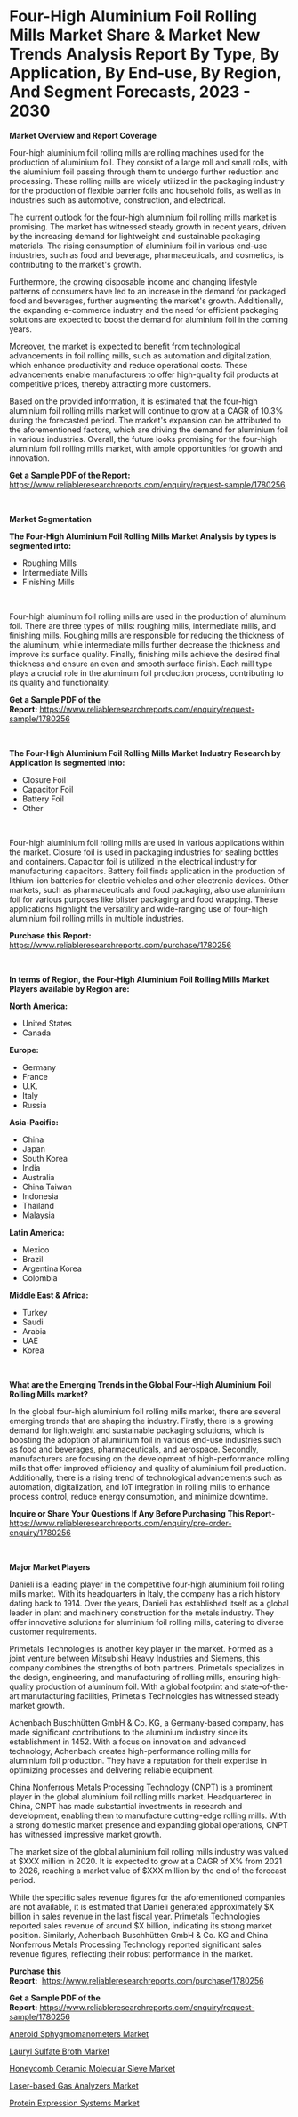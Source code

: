 <p><h1>Four-High Aluminium Foil Rolling Mills Market Share & Market New Trends Analysis Report By Type, By Application, By End-use, By Region, And Segment Forecasts, 2023 - 2030</h1></p><p><strong>Market Overview and Report Coverage</strong></p>
<p><p>Four-high aluminium foil rolling mills are rolling machines used for the production of aluminium foil. They consist of a large roll and small rolls, with the aluminium foil passing through them to undergo further reduction and processing. These rolling mills are widely utilized in the packaging industry for the production of flexible barrier foils and household foils, as well as in industries such as automotive, construction, and electrical.</p><p>The current outlook for the four-high aluminium foil rolling mills market is promising. The market has witnessed steady growth in recent years, driven by the increasing demand for lightweight and sustainable packaging materials. The rising consumption of aluminium foil in various end-use industries, such as food and beverage, pharmaceuticals, and cosmetics, is contributing to the market's growth.</p><p>Furthermore, the growing disposable income and changing lifestyle patterns of consumers have led to an increase in the demand for packaged food and beverages, further augmenting the market's growth. Additionally, the expanding e-commerce industry and the need for efficient packaging solutions are expected to boost the demand for aluminium foil in the coming years.</p><p>Moreover, the market is expected to benefit from technological advancements in foil rolling mills, such as automation and digitalization, which enhance productivity and reduce operational costs. These advancements enable manufacturers to offer high-quality foil products at competitive prices, thereby attracting more customers.</p><p>Based on the provided information, it is estimated that the four-high aluminium foil rolling mills market will continue to grow at a CAGR of 10.3% during the forecasted period. The market's expansion can be attributed to the aforementioned factors, which are driving the demand for aluminium foil in various industries. Overall, the future looks promising for the four-high aluminium foil rolling mills market, with ample opportunities for growth and innovation.</p></p>
<p><strong>Get a Sample PDF of the Report:</strong> <a href="https://www.reliableresearchreports.com/enquiry/request-sample/1780256">https://www.reliableresearchreports.com/enquiry/request-sample/1780256</a></p>
<p>&nbsp;</p>
<p><strong>Market Segmentation</strong></p>
<p><strong>The Four-High Aluminium Foil Rolling Mills Market Analysis by types is segmented into:</strong></p>
<p><ul><li>Roughing Mills</li><li>Intermediate Mills</li><li>Finishing Mills</li></ul></p>
<p>&nbsp;</p>
<p><p>Four-high aluminum foil rolling mills are used in the production of aluminum foil. There are three types of mills: roughing mills, intermediate mills, and finishing mills. Roughing mills are responsible for reducing the thickness of the aluminum, while intermediate mills further decrease the thickness and improve its surface quality. Finally, finishing mills achieve the desired final thickness and ensure an even and smooth surface finish. Each mill type plays a crucial role in the aluminum foil production process, contributing to its quality and functionality.</p></p>
<p><strong>Get a Sample PDF of the Report:</strong>&nbsp;<a href="https://www.reliableresearchreports.com/enquiry/request-sample/1780256">https://www.reliableresearchreports.com/enquiry/request-sample/1780256</a></p>
<p>&nbsp;</p>
<p><strong>The Four-High Aluminium Foil Rolling Mills Market Industry Research by Application is segmented into:</strong></p>
<p><ul><li>Closure Foil</li><li>Capacitor Foil</li><li>Battery Foil</li><li>Other</li></ul></p>
<p>&nbsp;</p>
<p><p>Four-high aluminium foil rolling mills are used in various applications within the market. Closure foil is used in packaging industries for sealing bottles and containers. Capacitor foil is utilized in the electrical industry for manufacturing capacitors. Battery foil finds application in the production of lithium-ion batteries for electric vehicles and other electronic devices. Other markets, such as pharmaceuticals and food packaging, also use aluminium foil for various purposes like blister packaging and food wrapping. These applications highlight the versatility and wide-ranging use of four-high aluminium foil rolling mills in multiple industries.</p></p>
<p><strong>Purchase this Report:</strong>&nbsp; <a href="https://www.reliableresearchreports.com/purchase/1780256">https://www.reliableresearchreports.com/purchase/1780256</a></p>
<p>&nbsp;</p>
<p><strong>In terms of Region, the Four-High Aluminium Foil Rolling Mills Market Players available by Region are:</strong></p>
<p>
    <p> <strong> North America: </strong>
        <ul>
            <li>United States</li>
            <li>Canada</li>
        </ul>
        </p> 
    <p> <strong> Europe: </strong>
        <ul>
            <li>Germany</li>
            <li>France</li>
            <li>U.K.</li>
            <li>Italy</li>
            <li>Russia</li>
        </ul>
        </p> 
    <p> <strong> Asia-Pacific: </strong>
        <ul>
            <li>China</li>
            <li>Japan</li>
            <li>South Korea</li>
            <li>India</li>
            <li>Australia</li>
            <li>China Taiwan</li>
            <li>Indonesia</li>
            <li>Thailand</li>
            <li>Malaysia</li>
        </ul>
        </p> 
    <p> <strong> Latin America: </strong>
        <ul>
            <li>Mexico</li>
            <li>Brazil</li>
            <li>Argentina Korea</li>
            <li>Colombia</li>
        </ul>
        </p> 
    <p> <strong> Middle East & Africa: </strong>
        <ul>
            <li>Turkey</li>
            <li>Saudi</li>
            <li>Arabia</li>
            <li>UAE</li>
            <li>Korea</li>
        </ul>
    </p>
    </p>
<p>&nbsp;</p>
<p><strong>What are the Emerging Trends in the Global Four-High Aluminium Foil Rolling Mills market?</strong></p>
<p><p>In the global four-high aluminium foil rolling mills market, there are several emerging trends that are shaping the industry. Firstly, there is a growing demand for lightweight and sustainable packaging solutions, which is boosting the adoption of aluminium foil in various end-use industries such as food and beverages, pharmaceuticals, and aerospace. Secondly, manufacturers are focusing on the development of high-performance rolling mills that offer improved efficiency and quality of aluminium foil production. Additionally, there is a rising trend of technological advancements such as automation, digitalization, and IoT integration in rolling mills to enhance process control, reduce energy consumption, and minimize downtime.</p></p>
<p><strong>Inquire or Share Your Questions If Any Before Purchasing This Report</strong>- <a href="https://www.reliableresearchreports.com/enquiry/pre-order-enquiry/1780256">https://www.reliableresearchreports.com/enquiry/pre-order-enquiry/1780256</a></p>
<p>&nbsp;</p>
<p><strong>Major Market Players</strong></p>
<p><p>Danieli is a leading player in the competitive four-high aluminium foil rolling mills market. With its headquarters in Italy, the company has a rich history dating back to 1914. Over the years, Danieli has established itself as a global leader in plant and machinery construction for the metals industry. They offer innovative solutions for aluminium foil rolling mills, catering to diverse customer requirements.</p><p>Primetals Technologies is another key player in the market. Formed as a joint venture between Mitsubishi Heavy Industries and Siemens, this company combines the strengths of both partners. Primetals specializes in the design, engineering, and manufacturing of rolling mills, ensuring high-quality production of aluminum foil. With a global footprint and state-of-the-art manufacturing facilities, Primetals Technologies has witnessed steady market growth.</p><p>Achenbach Buschhütten GmbH & Co. KG, a Germany-based company, has made significant contributions to the aluminium industry since its establishment in 1452. With a focus on innovation and advanced technology, Achenbach creates high-performance rolling mills for aluminium foil production. They have a reputation for their expertise in optimizing processes and delivering reliable equipment.</p><p>China Nonferrous Metals Processing Technology (CNPT) is a prominent player in the global aluminium foil rolling mills market. Headquartered in China, CNPT has made substantial investments in research and development, enabling them to manufacture cutting-edge rolling mills. With a strong domestic market presence and expanding global operations, CNPT has witnessed impressive market growth.</p><p>The market size of the global aluminium foil rolling mills industry was valued at $XXX million in 2020. It is expected to grow at a CAGR of X% from 2021 to 2026, reaching a market value of $XXX million by the end of the forecast period.</p><p>While the specific sales revenue figures for the aforementioned companies are not available, it is estimated that Danieli generated approximately $X billion in sales revenue in the last fiscal year. Primetals Technologies reported sales revenue of around $X billion, indicating its strong market position. Similarly, Achenbach Buschhütten GmbH & Co. KG and China Nonferrous Metals Processing Technology reported significant sales revenue figures, reflecting their robust performance in the market.</p></p>
<p><strong>Purchase this Report:</strong>&nbsp;&nbsp;<a href="https://www.reliableresearchreports.com/purchase/1780256">https://www.reliableresearchreports.com/purchase/1780256</a></p>
<p></p>
<p><strong>Get a Sample PDF of the Report:</strong>&nbsp;<a href="https://www.reliableresearchreports.com/enquiry/request-sample/1780256">https://www.reliableresearchreports.com/enquiry/request-sample/1780256</a></p>
<p><p><a href="https://www.linkedin.com/pulse/aneroid-sphygmomanometers-market-research-report-unlocks-2xnqc/">Aneroid Sphygmomanometers Market</a></p><p><a href="https://www.linkedin.com/pulse/lauryl-sulfate-broth-market-insights-players-forecast-t3bvc/">Lauryl Sulfate Broth Market</a></p><p><a href="https://github.com/rahu1506/Market-Research-Report-List-1/blob/main/honeycomb-ceramic-molecular-sieve-market.md">Honeycomb Ceramic Molecular Sieve Market</a></p><p><a href="https://medium.com/@joycelucas56/laser-based-gas-analyzers-market-furnishes-information-on-market-share-market-trends-and-market-789892093adc">Laser-based Gas Analyzers Market</a></p><p><a href="https://medium.com/@emilywest91/protein-expression-systems-market-outlook-industry-overview-and-forecast-2023-to-2030-29521253ff7a">Protein Expression Systems Market</a></p></p>